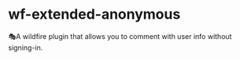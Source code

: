 # wf-extended-anonymous
🎭A wildfire plugin that allows you to comment with user info without signing-in.
